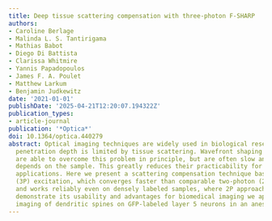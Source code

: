 ```yaml
---
title: Deep tissue scattering compensation with three-photon F-SHARP
authors:
- Caroline Berlage
- Malinda L. S. Tantirigama
- Mathias Babot
- Diego Di Battista
- Clarissa Whitmire
- Yannis Papadopoulos
- James F. A. Poulet
- Matthew Larkum
- Benjamin Judkewitz
date: '2021-01-01'
publishDate: '2025-04-21T12:20:07.194322Z'
publication_types:
- article-journal
publication: '*Optica*'
doi: 10.1364/optica.440279
abstract: Optical imaging techniques are widely used in biological research, but their
  penetration depth is limited by tissue scattering. Wavefront shaping techniques
  are able to overcome this problem in principle, but are often slow and their performance
  depends on the sample. This greatly reduces their practicability for biological
  applications. Here we present a scattering compensation technique based on three-photon
  (3P) excitation, which converges faster than comparable two-photon (2P) techniques
  and works reliably even on densely labeled samples, where 2P approaches fail. To
  demonstrate its usability and advantages for biomedical imaging we apply it to the
  imaging of dendritic spines on GFP-labeled layer 5 neurons in an anesthetized mouse.
---
```

